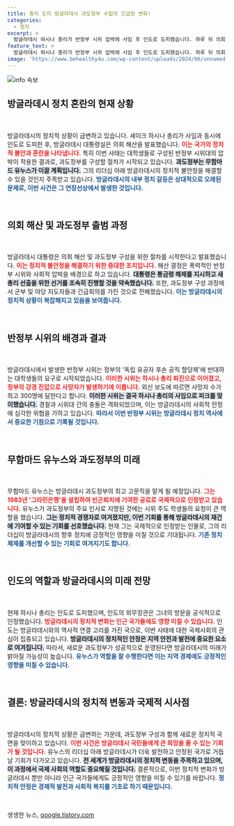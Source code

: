 ```yaml
---
title: 총리 도피 방글라데시 과도정부 수립의 긴급한 변화!
categories:
  - 정치
excerpt: >
  방글라데시 하시나 총리가 반정부 시위 압박에 사임 후 인도로 도피했습니다. 하루 뒤 의회 해산이 발표되며, 과도정부 수장을 노벨평화상 유누스 박사가 맡게 됩니다. 격화된 시위로 사망자 수백 명, 새로운 정치적 국면이 예고됩니다!
feature_text: >
  방글라데시 하시나 총리가 반정부 시위 압박에 사임 후 인도로 도피했습니다. 하루 뒤 의회 해산이 발표되며, 과도정부 수장을 노벨평화상 유누스 박사가 맡게 됩니다. 격화된 시위로 사망자 수백 명, 새로운 정치적 국면이 예고됩니다!
image: 'https://www.behealthy4u.com/wp-content/uploads/2024/06/unnamed-file.png'
---
```


<p><img src="https://www.behealthy4u.com/wp-content/uploads/2024/06/unnamed-file.png" alt="info 속보" /></p>

<h2 data-ke-size="size26">방글라데시 정치 혼란의 현재 상황</h2>

<p data-ke-size="size16">&nbsp;</p>

<p>방글라데시의 정치적 상황이 급변하고 있습니다. 셰이크 하시나 총리가 사임과 동시에 인도로 도피한 후, 방글라데시 대통령실은 의회 해산을 발표했습니다. <b><span style="color: #ee2323;">이는 국가의 정치적 불안과 혼란을 나타냅니다.</span></b> 특히 이번 사태는 대학생들로 구성된 반정부 시위대의 압박이 작용한 결과로, 과도정부를 구성할 절차가 시작되고 있습니다. <b><span style="background-color: #21538527;">과도정부는 무함마드 유누스가 이끌 계획입니다.</span></b> 그의 리더십 아래 방글라데시의 정치적 불안정을 해결할 수 있을 것인지 주목받고 있습니다. <b><span style="color: #1a5490;">방글라데시의 내부 정치 갈등은 상대적으로 오래된 문제로, 이번 사건은 그 연장선상에서 발생한 것입니다.</span></b></p>

<p data-ke-size="size16">&nbsp;</p>

<h2 data-ke-size="size26">의회 해산 및 과도정부 출범 과정</h2>

<p data-ke-size="size16">&nbsp;</p>

<p>방글라데시 대통령은 의회 해산 및 과도정부 구성을 위한 절차를 시작한다고 발표했습니다. <b><span style="color: #ee2323;">이는 정치적 불안정을 해결하기 위한 중대한 조치입니다.</span></b> 해산 결정은 폭력적인 반정부 시위와 사회적 압박을 배경으로 하고 있습니다. <b><span style="background-color: #21538527;">대통령은 통금령 해제를 지시하고 새 총리 선출을 위한 선거를 조속히 진행할 것을 약속했습니다.</span></b> 또한, 과도정부 구성 과정에서 군부 및 야당 지도자들과 긴급회의를 가진 것으로 전해졌습니다. <b><span style="color: #1a5490;">이는 방글라데시의 정치적 상황이 복잡해지고 있음을 보여줍니다.</span></b></p>

<p data-ke-size="size16">&nbsp;</p>

<h2 data-ke-size="size26">반정부 시위의 배경과 결과</h2>

<p data-ke-size="size16">&nbsp;</p>

<p>방글라데시에서 발생한 반정부 시위는 정부의 '독립 유공자 후손 공직 할당제'에 반대하는 대학생들의 요구로 시작되었습니다. <b><span style="color: #ee2323;">이러한 시위는 하시나 총리 퇴진으로 이어졌고, 정부의 강경 진압으로 사망자가 발생하기에 이릅니다.</span></b> 외신 보도에 따르면 사망자 수가 최고 300명에 달한다고 합니다. <b><span style="background-color: #21538527;">이러한 시위는 결국 하시나 총리의 사임으로 피크를 맞이했습니다.</span></b> 경찰과 시위대 간의 충돌은 격화되었으며, 이는 방글라데시의 사회적 안정에 심각한 위협을 가하고 있습니다. <b><span style="color: #1a5490;">따라서 이번 반정부 시위는 방글라데시 정치 역사에서 중요한 기점으로 기록될 것입니다.</span></b></p>

<p data-ke-size="size16">&nbsp;</p>

<h2 data-ke-size="size26">무함마드 유누스와 과도정부의 미래</h2>

<p data-ke-size="size16">&nbsp;</p>

<p>무함마드 유누스는 방글라데시 과도정부의 최고 고문직을 맡게 될 예정입니다. <b><span style="color: #ee2323;">그는 1983년 '그라민은행'을 설립하여 빈곤퇴치에 기여한 공로로 국제적으로 인정받고 있습니다.</span></b> 유누스가 과도정부의 주요 인사로 지명된 것에는 시위 주도 학생들의 요청이 큰 역할을 했습니다. <b><span style="background-color: #21538527;">그는 정치적 경쟁자로 여겨졌지만, 이번 기회를 통해 방글라데시의 재건에 기여할 수 있는 기회를 선호했습니다.</span></b> 현재 그는 국제적으로 인정받는 인물로, 그의 리더십이 방글라데시의 향후 정치에 긍정적인 영향을 미칠 것으로 기대됩니다. <b><span style="color: #1a5490;">기존 정치 체제를 개선할 수 있는 기회로 여겨지기도 합니다.</span></b></p>

<p data-ke-size="size16">&nbsp;</p>

<h2 data-ke-size="size26">인도의 역할과 방글라데시의 미래 전망</h2>

<p data-ke-size="size16">&nbsp;</p>

<p>현재 하시나 총리는 인도로 도피했으며, 인도의 외무장관은 그녀의 방문을 공식적으로 인정했습니다. <b><span style="color: #ee2323;">방글라데시의 정치적 변화는 인근 국가들에도 영향 미칠 수 있습니다.</span></b> 인도는 방글라데시와의 역사적 연결 고리를 가진 국으로, 이번 사태에 대한 국제사회의 관심이 집중되고 있습니다. <b><span style="background-color: #21538527;">방글라데시의 정치적인 안정은 지역 안전과 발전에 중요한 요소로 여겨집니다.</span></b> 따라서, 새로운 과도정부가 성공적으로 운영된다면 방글라데시의 미래가 밝아질 가능성이 높습니다. <b><span style="color: #1a5490;">유누스가 역할을 잘 수행한다면 이는 지역 경제에도 긍정적인 영향을 미칠 수 있습니다.</span></b></p>

<p data-ke-size="size16">&nbsp;</p>

<h2 data-ke-size="size26">결론: 방글라데시의 정치적 변동과 국제적 시사점</h2>

<p data-ke-size="size16">&nbsp;</p>

<p>방글라데시의 정치적 상황은 급변하는 가운데, 과도정부 구성과 함께 새로운 정치적 국면을 맞이하고 있습니다. <b><span style="color: #ee2323;">이번 사건은 방글라데시 국민들에게 큰 희망을 줄 수 있는 기회가 될 것입니다.</span></b> 유누스의 리더십 아래 방글라데시가 더욱 발전하고 안정된 국가로 거듭날 기회가 다가오고 있습니다. <b><span style="background-color: #21538527;">전 세계가 방글라데시의 정치적 변동을 주목하고 있으며, 이 과정에서 국제 사회의 역할도 중요해질 것입니다.</span></b> 결론적으로, 이번 정치적 변화가 방글라데시 뿐만 아니라 인근 국가들에게도 긍정적인 영향을 미칠 수 있기를 바랍니다. <b><span style="color: #1a5490;">정치적 안정은 경제적 발전과 사회적 복지를 기초로 하기 때문입니다.</span></b> </p>

<p data-ke-size="size16">&nbsp;</p>
생생한 뉴스, <a href="https://qoogle.tistory.com" rel="dofollow">qoogle.tistory.com</a>


